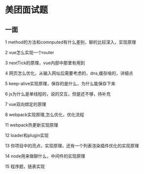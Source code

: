 # 美团面试题

## 一面
1 method的方法和comnputed有什么差别，聊的比较深入，实现原理

2 vue怎么实现一个router

3 nextTick的原理，vue内部中那里有用到

4 网页怎么优化，从输入网址后需要考虑的，dns,缓存啥的，详细点

5 keep-alive实现原理，保存的是什么，为什么能保存下来

6 js为什么是单线程的，说的交互，但是还不够，待补充

7 vue双向绑定的原理

8 webpack实现原理,怎么优化，优化流程

11 webpack热更新实现原理

12 loader和plugin实现

13 你项目中的亮点，实现原理，还有一个列表渲染插件优化的实现原理

14 node用来做聊什么，中间件的实现原理

15 程序题，链表实现
